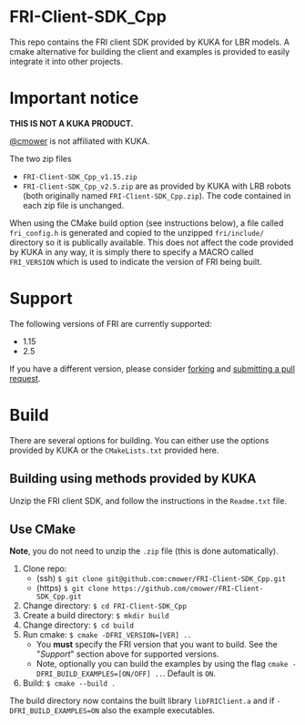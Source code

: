 # FRI-Client-SDK_Cpp

This repo contains the FRI client SDK provided by KUKA for LBR models.
A cmake alternative for building the client and examples is provided to easily integrate it into other projects.

# Important notice

**THIS IS NOT A KUKA PRODUCT.**

[@cmower](https://github.com/cmower) is not affiliated with KUKA.

The two zip files
- `FRI-Client-SDK_Cpp_v1.15.zip`
- `FRI-Client-SDK_Cpp_v2.5.zip`
are as provided by KUKA with LRB robots (both originally named `FRI-Client-SDK_Cpp.zip`).
The code contained in each zip file is unchanged.

When using the CMake build option (see instructions below), a file called `fri_config.h` is generated and copied to the unzipped `fri/include/` directory so it is publically available.
This does not affect the code provided by KUKA in any way, it is simply there to specify a MACRO called `FRI_VERSION` which is used to indicate the version of FRI being built.

# Support

The following versions of FRI are currently supported:
* 1.15
* 2.5

If you have a different version, please consider [forking](https://github.com/cmower/FRI-Client-SDK_Cpp/fork) and [submitting a pull request](https://github.com/cmower/FRI-Client-SDK_Cpp/pulls).

# Build

There are several options for building.
You can either use the options provided by KUKA or the `CMakeLists.txt` provided here.

## Building using methods provided by KUKA

Unzip the FRI client SDK, and follow the instructions in the `Readme.txt` file.

## Use CMake

**Note**, you do not need to unzip the `.zip` file (this is done automatically).

1. Clone repo:
   - (ssh) `$ git clone git@github.com:cmower/FRI-Client-SDK_Cpp.git`
   - (https) `$ git clone https://github.com/cmower/FRI-Client-SDK_Cpp.git`
2. Change directory: `$ cd FRI-Client-SDK_Cpp`
3. Create a build directory: `$ mkdir build`
4. Change directory: `$ cd build`
5. Run cmake: `$ cmake -DFRI_VERSION=[VER] ..`
   - You **must** specify the FRI version that you want to build. See the "*Support*" section above for supported versions.
   - Note, optionally you can build the examples by using the flag `cmake -DFRI_BUILD_EXAMPLES=[ON/OFF] ..`. Default is `ON`.
6. Build: `$ cmake --build .`

The build directory now contains the built library `libFRIClient.a` and if `-DFRI_BUILD_EXAMPLES=ON` also the example executables.
